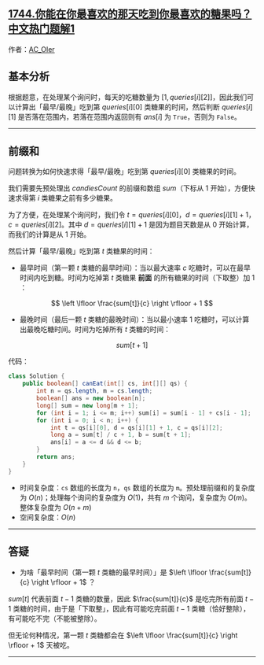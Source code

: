 ## [1744.你能在你最喜欢的那天吃到你最喜欢的糖果吗？ 中文热门题解1](https://leetcode.cn/problems/can-you-eat-your-favorite-candy-on-your-favorite-day/solutions/100000/gong-shui-san-xie-qian-zhui-he-qiu-jie-c-b38y)

作者：[AC_OIer](https://leetcode.cn/u/AC_OIer)
## 基本分析

根据题意，在处理某个询问时，每天的吃糖数量为 $[1, queries[i][2]]$，因此我们可以计算出「最早/最晚」吃到第 $queries[i][0]$ 类糖果的时间，然后判断 $queries[i][1]$ 是否落在范围内，若落在范围内返回则有 $ans[i]$ 为 `True`，否则为 `False`。

---

## 前缀和

问题转换为如何快速求得「最早/最晚」吃到第 $queries[i][0]$ 类糖果的时间。

我们需要先预处理出 $candiesCount$ 的前缀和数组 $sum$（下标从 $1$ 开始），方便快速求得第 $i$ 类糖果之前有多少糖果。

为了方便，在处理某个询问时，我们令 $t = queries[i][0]，d = queries[i][1] + 1，c = queries[i][2]$。其中 $d = queries[i][1] + 1$ 是因为题目天数是从 $0$ 开始计算，而我们的计算是从 $1$ 开始。

然后计算「最早/最晚」吃到第 $t$ 类糖果的时间：

* 最早时间（第一颗 $t$ 类糖的最早时间）：当以最大速率 $c$ 吃糖时，可以在最早时间内吃到糖。时间为吃掉第 $t$ 类糖果 **前面** 的所有糖果的时间（下取整）加 $1$ ：

$$
\left \lfloor \frac{sum[t]}{c} \right \rfloor + 1
$$

* 最晚时间（最后一颗 $t$ 类糖的最晚时间）：当以最小速率 $1$ 吃糖时，可以计算出最晚吃糖时间。时间为吃掉所有 $t$ 类糖的时间：

$$
sum[t + 1]
$$

代码：
```Java []
class Solution {
    public boolean[] canEat(int[] cs, int[][] qs) {
        int n = qs.length, m = cs.length;
        boolean[] ans = new boolean[n];
        long[] sum = new long[m + 1];
        for (int i = 1; i <= m; i++) sum[i] = sum[i - 1] + cs[i - 1];
        for (int i = 0; i < n; i++) {
            int t = qs[i][0], d = qs[i][1] + 1, c = qs[i][2];
            long a = sum[t] / c + 1, b = sum[t + 1];
            ans[i] = a <= d && d <= b;
        }
        return ans;
    }
}
```
* 时间复杂度：`cs` 数组的长度为 `n`，`qs` 数组的长度为 `m`。预处理前缀和的复杂度为 $O(n)$；处理每个询问的复杂度为 $O(1)$，共有 $m$ 个询问，复杂度为 $O(m)$。整体复杂度为 $O(n + m)$
* 空间复杂度：$O(n)$

---

## 答疑

* 为啥「最早时间（第一颗 $t$ 类糖的最早时间）」是 $\left \lfloor \frac{sum[t]}{c} \right \rfloor + 1$ ？

$sum[t]$ 代表前面 $t - 1$ 类糖的数量，因此 $\frac{sum[t]}{c}$ 是吃完所有前面 $t - 1$ 类糖的时间，由于是「下取整」，因此有可能吃完前面 $t - 1$ 类糖（恰好整除），有可能吃不完（不能被整除）。

但无论何种情况，第一颗 $t$ 类糖都会在 $\left \lfloor \frac{sum[t]}{c} \right \rfloor + 1$ 天被吃。

---

